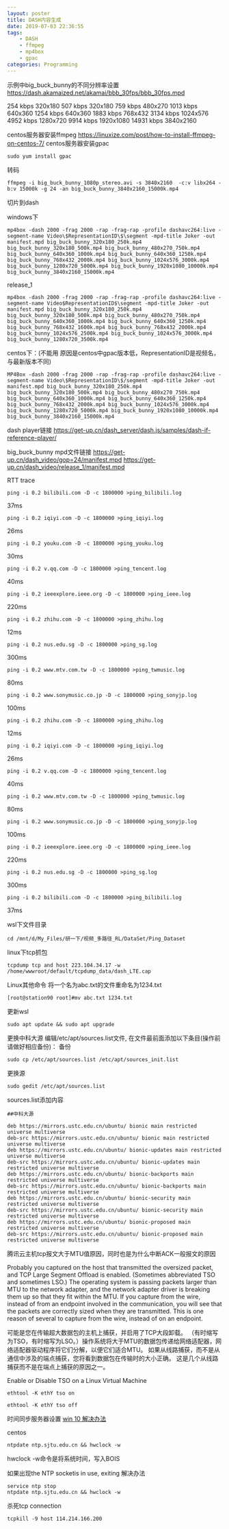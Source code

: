 ```yaml
---
layout: poster
title: DASH内容生成
date: 2019-07-03 22:36:55
tags:
    - DASH
    - ffmpeg
    - mp4box
    - gpac
categories: Programming
---
```

示例中big_buck_bunny的不同分辨率设置 https://dash.akamaized.net/akamai/bbb_30fps/bbb_30fps.mpd

254 kbps 320x180
507 kbps 320x180
759 kbps 480x270
1013 kbps 640x360
1254 kbps 640x360
1883 kbps 768x432
3134 kbps 1024x576
4952 kbps 1280x720
9914 kbps 1920x1080
14931 kbps 3840x2160

centos服务器安装ffmpeg
https://linuxize.com/post/how-to-install-ffmpeg-on-centos-7/
centos服务器安装gpac
```
sudo yum install gpac
```

转码
```
ffmpeg -i big_buck_bunny_1080p_stereo.avi -s 3840x2160  -c:v libx264 -b:v 15000k -g 24 -an big_buck_bunny_3840x2160_15000k.mp4
```
切片到dash

windows下
```
mp4box -dash 2000 -frag 2000 -rap -frag-rap -profile dashavc264:live -segment-name Video\$RepresentationID\$\segment -mpd-title Joker -out manifest.mpd big_buck_bunny_320x180_250k.mp4 big_buck_bunny_320x180_500k.mp4 big_buck_bunny_480x270_750k.mp4 big_buck_bunny_640x360_1000k.mp4 big_buck_bunny_640x360_1250k.mp4 big_buck_bunny_768x432_2000k.mp4 big_buck_bunny_1024x576_3000k.mp4 big_buck_bunny_1280x720_5000k.mp4 big_buck_bunny_1920x1080_10000k.mp4 big_buck_bunny_3840x2160_15000k.mp4 
```

release_1
```
mp4box -dash 2000 -frag 2000 -rap -frag-rap -profile dashavc264:live -segment-name Video$RepresentationID$\segment -mpd-title Joker -out manifest.mpd big_buck_bunny_320x180_250k.mp4 big_buck_bunny_320x180_500k.mp4 big_buck_bunny_480x270_750k.mp4 big_buck_bunny_640x360_1000k.mp4 big_buck_bunny_640x360_1250k.mp4 big_buck_bunny_768x432_1600k.mp4 big_buck_bunny_768x432_2000k.mp4 big_buck_bunny_1024x576_2500k.mp4 big_buck_bunny_1024x576_3000k.mp4 big_buck_bunny_1280x720_3500k.mp4
```

centos下：(不能用 原因是centos中gpac版本低，RepresentationID是视频名，与最新版本不同)
```
MP4Box -dash 2000 -frag 2000 -rap -frag-rap -profile dashavc264:live -segment-name Video\$RepresentationID\$/segment -mpd-title Joker -out manifest.mpd big_buck_bunny_320x180_250k.mp4 big_buck_bunny_320x180_500k.mp4 big_buck_bunny_480x270_750k.mp4 big_buck_bunny_640x360_1000k.mp4 big_buck_bunny_640x360_1250k.mp4 big_buck_bunny_768x432_2000k.mp4 big_buck_bunny_1024x576_3000k.mp4 big_buck_bunny_1280x720_5000k.mp4 big_buck_bunny_1920x1080_10000k.mp4 big_buck_bunny_3840x2160_15000k.mp4 
```

dash player链接
https://get-up.cn/dash_server/dash.js/samples/dash-if-reference-player/

big_buck_bunny mpd文件链接
https://get-up.cn/dash_video/gop=24/manifest.mpd
https://get-up.cn/dash_video/release_1/manifest.mpd

RTT trace
```
ping -i 0.2 bilibili.com -D -c 1800000 >ping_bilibili.log  
```
37ms 
```
ping -i 0.2 iqiyi.com -D -c 1800000 >ping_iqiyi.log
```
26ms
```
ping -i 0.2 youku.com -D -c 1800000 >ping_youku.log
```
30ms
```
ping -i 0.2 v.qq.com -D -c 1800000 >ping_tencent.log
```
40ms
```
ping -i 0.2 ieeexplore.ieee.org -D -c 1800000 >ping_ieee.log
```
220ms
```
ping -i 0.2 zhihu.com -D -c 1800000 >ping_zhihu.log   
```
12ms
```
ping -i 0.2 nus.edu.sg -D -c 1800000 >ping_sg.log  
```
300ms
```
ping -i 0.2 www.mtv.com.tw -D -c 1800000 >ping_twmusic.log  
```
80ms
```
ping -i 0.2 www.sonymusic.co.jp -D -c 1800000 >ping_sonyjp.log  
```
100ms

```
ping -i 0.2 zhihu.com -D -c 1800000 >ping_zhihu.log   
```
12ms
```
ping -i 0.2 iqiyi.com -D -c 1800000 >ping_iqiyi.log
```
26ms
```
ping -i 0.2 v.qq.com -D -c 1800000 >ping_tencent.log
```
40ms
```
ping -i 0.2 www.mtv.com.tw -D -c 1800000 >ping_twmusic.log  
```
80ms
```
ping -i 0.2 www.sonymusic.co.jp -D -c 1800000 >ping_sonyjp.log  
```
100ms
```
ping -i 0.2 ieeexplore.ieee.org -D -c 1800000 >ping_ieee.log
```
220ms
```
ping -i 0.2 nus.edu.sg -D -c 1800000 >ping_sg.log  
```
300ms
```
ping -i 0.2 bilibili.com -D -c 1800000 >ping_bilibili.log  
```
37ms

wsl下文件目录
```
cd /mnt/d/My_Files/研一下/视频_多路径_RL/DataSet/Ping_Dataset
```

linux下tcp抓包
```
tcpdump tcp and host 223.104.34.17 -w /home/wwwroot/default/tcpdump_data/dash_LTE.cap
```

Linux其他命令
将一个名为abc.txt的文件重命名为1234.txt
```
[root@station90 root]#mv abc.txt 1234.txt
```

更新wsl
```
sudo apt update && sudo apt upgrade
```

更换中科大源
编辑/etc/apt/sources.list文件, 在文件最前面添加以下条目(操作前请做好相应备份)：
备份
```
sudo cp /etc/apt/sources.list /etc/apt/sources_init.list
```
更换源
```
sudo gedit /etc/apt/sources.list
```

sources.list添加内容
```
##中科大源

deb https://mirrors.ustc.edu.cn/ubuntu/ bionic main restricted universe multiverse
deb-src https://mirrors.ustc.edu.cn/ubuntu/ bionic main restricted universe multiverse
deb https://mirrors.ustc.edu.cn/ubuntu/ bionic-updates main restricted universe multiverse
deb-src https://mirrors.ustc.edu.cn/ubuntu/ bionic-updates main restricted universe multiverse
deb https://mirrors.ustc.edu.cn/ubuntu/ bionic-backports main restricted universe multiverse
deb-src https://mirrors.ustc.edu.cn/ubuntu/ bionic-backports main restricted universe multiverse
deb https://mirrors.ustc.edu.cn/ubuntu/ bionic-security main restricted universe multiverse
deb-src https://mirrors.ustc.edu.cn/ubuntu/ bionic-security main restricted universe multiverse
deb https://mirrors.ustc.edu.cn/ubuntu/ bionic-proposed main restricted universe multiverse
deb-src https://mirrors.ustc.edu.cn/ubuntu/ bionic-proposed main restricted universe multiverse
```

腾讯云主机tcp报文大于MTU值原因，同时也是为什么中断ACK一般报文的原因

Probably you captured on the host that transmitted the oversized packet, and TCP Large Segment Offload is enabled. (Sometimes abbreviated TSO and sometimes LSO.) The operating system is passing packets larger than MTU to the network adapter, and the network adapter driver is breaking them up so that they fit within the MTU. If you capture from the wire, instead of from an endpoint involved in the communication, you will see that the packets are correctly sized when they are transmitted. This is one reason of several to capture from the wire, instead of on an endpoint.

可能是您在传输超大数据包的主机上捕获，并启用了TCP大段卸载。 （有时缩写为TSO，有时缩写为LSO。）操作系统将大于MTU的数据包传递给网络适配器，网络适配器驱动程序将它们分解，以便它们适合MTU。 如果从线路捕获，而不是从通信中涉及的端点捕获，您将看到数据包在传输时的大小正确。 这是几个从线路捕获而不是在端点上捕获的原因之一。

Enable or Disable TSO on a Linux Virtual Machine
```
ethtool -K ethY tso on

ethtool -K ethY tso off
```
时间同步服务器设置
[win 10 解决办法](http://www.xitongzhijia.net/xtjc/20170822/105357.html)

centos
```
ntpdate ntp.sjtu.edu.cn && hwclock -w
```
hwclock -w命令是将系统时间，写入BOIS

如果出现the NTP socketis in use, exiting
解决办法
```
service ntp stop
ntpdate ntp.sjtu.edu.cn && hwclock -w
```

杀死tcp connection 
```
tcpkill -9 host 114.214.166.200
```
